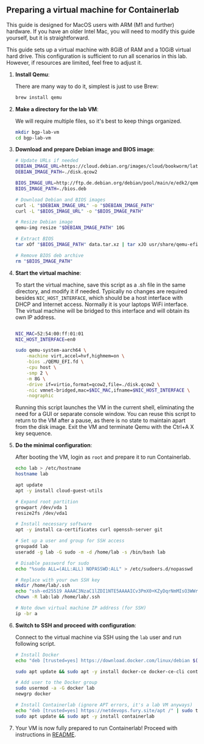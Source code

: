 ## Preparing a virtual machine for Containerlab

This guide is designed for MacOS users with ARM (M1 and further) hardware. If you have an older Intel Mac, you will need to modify this guide yourself, but it is straightforward.

This guide sets up a virtual machine with 8GiB of RAM and a 10GiB virtual hard drive. This configuration is sufficient to run all scenarios in this lab. However, if resources are limited, feel free to adjust it.

1. **Install Qemu**:

    There are many way to do it, simplest is just to use Brew:

    ```bash
    brew install qemu
    ```

2. **Make a directory for the lab VM**:

    We will require multiple files, so it's best to keep things organized.

    ```bash
    mkdir bgp-lab-vm
    cd bgp-lab-vm
    ```

3. **Download and prepare Debian image and BIOS image**:

    ```bash
    # Update URLs if needed
    DEBIAN_IMAGE_URL=https://cloud.debian.org/images/cloud/bookworm/latest/debian-12-nocloud-arm64.qcow2
    DEBIAN_IMAGE_PATH=./disk.qcow2

    BIOS_IMAGE_URL=http://ftp.de.debian.org/debian/pool/main/e/edk2/qemu-efi-aarch64_2024.11-2_all.deb
    BIOS_IMAGE_PATH=./bios.deb

    # Download Debian and BIOS images
    curl -L "$DEBIAN_IMAGE_URL" -o "$DEBIAN_IMAGE_PATH"
    curl -L "$BIOS_IMAGE_URL" -o "$BIOS_IMAGE_PATH"

    # Resize Debian image
    qemu-img resize "$DEBIAN_IMAGE_PATH" 10G

    # Extract BIOS
    tar xOf "$BIOS_IMAGE_PATH" data.tar.xz | tar xJO usr/share/qemu-efi-aarch64/QEMU_EFI.fd > QEMU_EFI.fd

    # Remove BIOS deb archive
    rm "$BIOS_IMAGE_PATH"
    ```

4. **Start the virtual machine**:

    To start the virtual machine, save this script as a .sh file in the same directory, and modify it if needed. Typically no changes are required besides `NIC_HOST_INTERFACE`, which should be a host interface with DHCP and Internet access. Normally it is your laptops WiFi interface. The virtual machine will be bridged to this interface and will obtain its own IP address.

    ```bash

    NIC_MAC=52:54:00:ff:01:01
    NIC_HOST_INTERFACE=en0

    sudo qemu-system-aarch64 \
        -machine virt,accel=hvf,highmem=on \
        -bios ./QEMU_EFI.fd \
        -cpu host \
        -smp 2 \
        -m 8G \
        -drive if=virtio,format=qcow2,file=./disk.qcow2 \
        -nic vmnet-bridged,mac=$NIC_MAC,ifname=$NIC_HOST_INTERFACE \
        -nographic
    ```

    Running this script launches the VM in the current shell, eliminating the need for a GUI or separate console window. You can reuse this script to return to the VM after a pause, as there is no state to maintain apart from the disk image. Exit the VM and terminate Qemu with the Ctrl+A X key sequence.

5. **Do the minimal configuration**:

    After booting the VM, login as `root` and prepare it to run Containerlab.

    ```bash
    echo lab > /etc/hostname
    hostname lab

    apt update
    apt -y install cloud-guest-utils

    # Expand root partition
    growpart /dev/vda 1
    resize2fs /dev/vda1

    # Install necessary software
    apt -y install ca-certificates curl openssh-server git

    # Set up a user and group for SSH access
    groupadd lab
    useradd -g lab -G sudo -m -d /home/lab -s /bin/bash lab

    # Disable password for sudo
    echo "%sudo ALL=(ALL:ALL) NOPASSWD:ALL" > /etc/sudoers.d/nopasswd

    # Replace with your own SSH key
    mkdir /home/lab/.ssh
    echo "ssh-ed25519 AAAAC3NzaC1lZDI1NTE5AAAAICv3PmX0+KZyDqrNmMIsO3WWrLWqomHLSXwleRdCaw8G" > /home/lab/.ssh/authorized_keys
    chown -R lab:lab /home/lab/.ssh

    # Note down virtual machine IP address (for SSH)
    ip -br a
    ```

6. **Switch to SSH and proceed with configuration**:

    Connect to the virtual machine via SSH using the `lab` user and run following script.

    ```bash
    # Install Docker
    echo "deb [trusted=yes] https://download.docker.com/linux/debian $(. /etc/os-release && echo "$VERSION_CODENAME") stable" | sudo tee /etc/apt/sources.list.d/docker.list

    sudo apt update && sudo apt -y install docker-ce docker-ce-cli containerd.io docker-buildx-plugin docker-compose-plugin

    # Add user to the Docker group
    sudo usermod -a -G docker lab
    newgrp docker

    # Install Containerlab (ignore APT errors, it's a lab VM anyways)
    echo "deb [trusted=yes] https://netdevops.fury.site/apt /" | sudo tee /etc/apt/sources.list.d/netdevops.list
    sudo apt update && sudo apt -y install containerlab
    ```

7. Your VM is now fully prepared to run Containerlab! Proceed with instructions in [README](README.md#getting-started).
